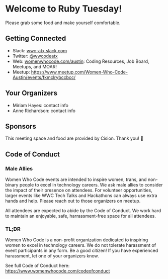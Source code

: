 # Welcome to Ruby Tuesday!
Please grab some food and make yourself comfortable.

## Getting Connected
* Slack: [wwc-atx.slack.com](http://www.wwc-atx.slack.com)
* Twitter: [@wwcodeatx](https://www.twitter.com/wwcodeatx)
* Web: [womenwhocode.com/austin](https://www.womenwhocode.com/austin): Coding Resources, Job Board, Meetups, and MOAR!
* Meetup: https://www.meetup.com/Women-Who-Code-Austin/events/fkmclrybccbcc/

## Your Organizers
* Miriam Hayes: contact info
* Anne Richardson:  contact info

## Sponsors
This meeting space and food are provided by Cision. Thank you! :clap:

## Code of Conduct
### Male Allies
Women Who Code events are intended to inspire women, trans, and non-binary people to excel in technology careers. We ask male allies to consider the impact of their presence on attendees. For volunteer opportunities, larger events like WWC Tech Talks and Hackathons can always use extra hands and help. Please reach out to those organizers on meetup.

All attendees are expected to abide by the Code of Conduct. We work hard to maintain an enjoyable, safe, harrassment-free space for all attendees.

### TL;DR
Women Who Code is a non-profit organization dedicated to inspiring women to excel in technology careers. We do not tolerate harassment of event participants in any form. Be a good citizen! If you have experienced harassment, let one of your organizers know.

See full Code of Conduct here: https://www.womenwhocode.com/codeofconduct
